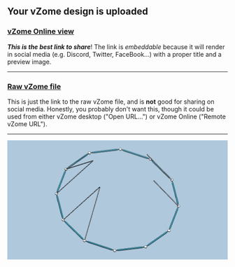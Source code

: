 ## Your vZome design is uploaded

### [vZome Online view][embed]

***This is the best link to share***!  The link is *embeddable* because it will render in social media (e.g. Discord, Twitter, FaceBook...) with a proper title and a preview image.

---

### [Raw vZome file][raw]

This is just the link to the raw vZome file, and is **not** good for
sharing on social media.
Honestly, you probably don't want this, though it could be used from either
vZome desktop ("Open URL...") or vZome Online ("Remote vZome URL").

---

![Image](<Faulty-JK Dodecagon-moded-JH.png>)


[embed]: <https://vzome.com/app/embed.py?url=https://raw.githubusercontent.com/ThynStyx/vzome-sharing/main/2021/07/27/09-08-57-Faulty-JK%2BDodecagon-moded-JH/Faulty-JK+Dodecagon-moded-JH.vZome>
[raw]: <https://raw.githubusercontent.com/ThynStyx/vzome-sharing/main/2021/07/27/09-08-57-Faulty-JK+Dodecagon-moded-JH/Faulty-JK Dodecagon-moded-JH.vZome>
